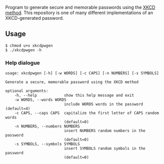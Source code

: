 Program to generate secure and memorable passwords using the [XKCD method](https://www.xkcd.com/936/). This repository is one of many different implementations of an XKCD-generated password. 

## Usage
```shell
$ chmod u+x xkcdpwgen
$ ./xkcdpwgen -h
```

### Help dialogue
```shell
usage: xkcdpwgen [-h] [-w WORDS] [-c CAPS] [-n NUMBERS] [-s SYMBOLS]
                
Generate a secure, memorable password using the XKCD method
                
optional arguments:
    -h, --help            show this help message and exit
    -w WORDS, --words WORDS
                          include WORDS words in the password (default=4)
    -c CAPS, --caps CAPS  capitalize the first letter of CAPS random words
                          (default=0)
    -n NUMBERS, --numbers NUMBERS
                          insert NUMBERS random numbers in the password
                          (default=0)
    -s SYMBOLS, --symbols SYMBOLS
                          insert SYMBOLS random symbols in the password
                          (default=0)
   ```